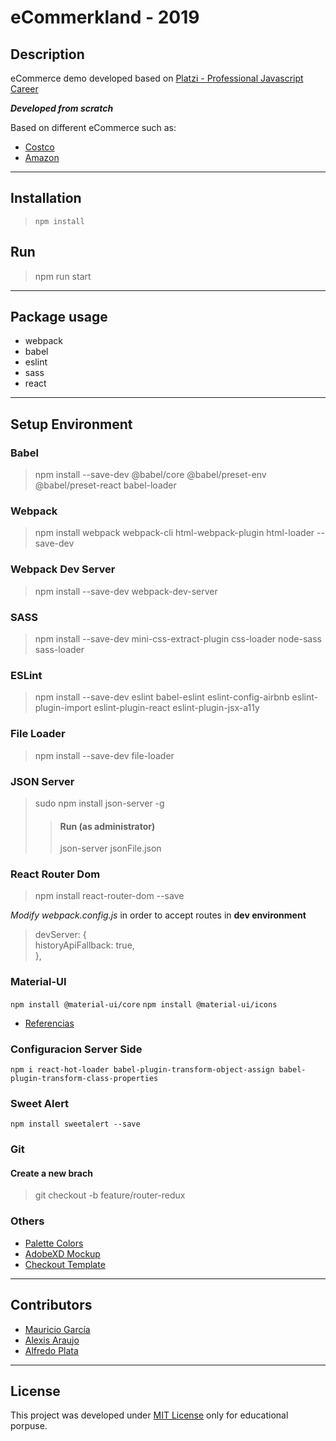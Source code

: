 # eCommerkland - 2019

## Description

eCommerce demo developed based on [Platzi - Professional Javascript Career](https://platzi.com/clases/1711-escuela-de-javascript/22875-e-commerce/)

**_Developed from scratch_**

Based on different eCommerce such as:

- [Costco](costco.com.mx)
- [Amazon](amazon.com.mx)

---

## Installation

> ```
> npm install
> ```

## Run

> npm run start

---

## Package usage

- webpack
- babel
- eslint
- sass
- react

---

## Setup Environment

### Babel

> npm install --save-dev @babel/core @babel/preset-env @babel/preset-react babel-loader

### Webpack

> npm install webpack webpack-cli html-webpack-plugin html-loader --save-dev

### Webpack Dev Server

> npm install --save-dev webpack-dev-server

### SASS

> npm install --save-dev mini-css-extract-plugin css-loader node-sass sass-loader

### ESLint

> npm install --save-dev eslint babel-eslint eslint-config-airbnb eslint-plugin-import eslint-plugin-react eslint-plugin-jsx-a11y

### File Loader

> npm install --save-dev file-loader

### JSON Server

> sudo npm install json-server -g
>
> > #### Run (as administrator)
> >
> > json-server jsonFile.json

### React Router Dom

> npm install react-router-dom --save

_Modify webpack.config.js_ in order to accept routes in **dev environment**

> devServer: {  
>  historyApiFallback: true,  
> },

### Material-UI

`npm install @material-ui/core`
`npm install @material-ui/icons`

- [Referencias](https://material-ui.com/es/getting-started/installation/)

### Configuracion Server Side

`npm i react-hot-loader babel-plugin-transform-object-assign babel-plugin-transform-class-properties`

### Sweet Alert

`npm install sweetalert --save`

### Git

#### Create a new brach

> git checkout -b feature/router-redux

### Others

- [Palette Colors](COLORS.md)
- [AdobeXD Mockup]()
- [Checkout Template](https://material-ui.com/getting-started/templates/checkout/)

---

## Contributors

- [Mauricio García](https://mau2099.dev)
- [Alexis Araujo](https://alexisaraujo.com/)
- [Alfredo Plata](https://github.com/alfredo15)

---

## License

This project was developed under [MIT License](License) only for educational porpuse.
